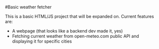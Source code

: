 #Basic weather fetcher

This is a basic HTML/JS project that will be expanded on. Current features are:
- A webpage (that looks like a backend dev made it, yes)
- Fetching current weather from open-meteo.com public API and displaying it for specific cities
